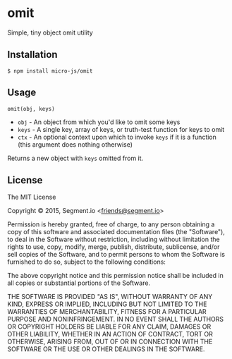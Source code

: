 
# omit

Simple, tiny object omit utility

## Installation

    $ npm install micro-js/omit

## Usage

`omit(obj, keys)`

  * `obj` - An object from which you'd like to omit some keys
  * `keys` - A single key, array of keys, or truth-test function for keys to omit
  * `ctx` - An optional context upon which to invoke `keys` if it is a function (this argument does nothing otherwise)

Returns a new object with `keys` omitted from it.

## License

The MIT License

Copyright &copy; 2015, Segment.io &lt;friends@segment.io&gt;

Permission is hereby granted, free of charge, to any person obtaining a copy of this software and associated documentation files (the "Software"), to deal in the Software without restriction, including without limitation the rights to use, copy, modify, merge, publish, distribute, sublicense, and/or sell copies of the Software, and to permit persons to whom the Software is furnished to do so, subject to the following conditions:

The above copyright notice and this permission notice shall be included in all copies or substantial portions of the Software.

THE SOFTWARE IS PROVIDED "AS IS", WITHOUT WARRANTY OF ANY KIND, EXPRESS OR IMPLIED, INCLUDING BUT NOT LIMITED TO THE WARRANTIES OF MERCHANTABILITY, FITNESS FOR A PARTICULAR PURPOSE AND NONINFRINGEMENT. IN NO EVENT SHALL THE AUTHORS OR COPYRIGHT HOLDERS BE LIABLE FOR ANY CLAIM, DAMAGES OR OTHER LIABILITY, WHETHER IN AN ACTION OF CONTRACT, TORT OR OTHERWISE, ARISING FROM, OUT OF OR IN CONNECTION WITH THE SOFTWARE OR THE USE OR OTHER DEALINGS IN THE SOFTWARE.
